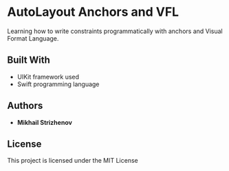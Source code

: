 # AutoLayout Anchors and VFL

Learning how to write constraints programmatically with anchors and Visual Format Language. 

## Built With

* UIKit framework used
* Swift programming language

## Authors

* **Mikhail Strizhenov**

## License

This project is licensed under the MIT License
